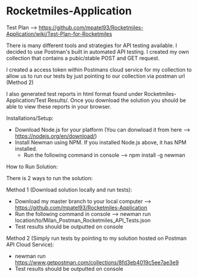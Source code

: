 # Rocketmiles-Application

Test Plan --> https://github.com/mpatel93/Rocketmiles-Application/wiki/Test-Plan-for-Rocketmiles

There is many different tools and strategies for API testing available. I decided to use Postman's built in automated 
API testing. I created my own collection that contains a pubic/stable POST and GET request.

I created a access token within Postmans cloud service for my collection to allow us to run our tests by just pointing 
to our collection via postman url (Method 2)

I also generated test reports in html format found under Rocketmiles-Application/Test Results/. Once you download the
solution you should be able to view these reports in your browser.

Installations/Setup:
- Download Node.js for your platform (You can donwload it from here --> https://nodejs.org/en/download/)
- Install Newman using NPM. If you installed Node.js above, it has NPM installed.
   - Run the following command in console --> npm install -g newman

How to Run Solution:

There is 2 ways to run the solution:

Method 1 (Download solution locally and run tests):
- Download my master branch to your local computer --> https://github.com/mpatel93/Rocketmiles-Application
- Run the following command in console --> newman run location/to/Milan_Postman_Rocketmiles_API_Tests.json
- Test results should be outputted on console

Method 2 (Simply run tests by pointing to my solution hosted on Postman API Cloud Service):
- newman run https://www.getpostman.com/collections/8fd3eb4019c5ee7ae3e9
- Test results should be outputted on console
  
